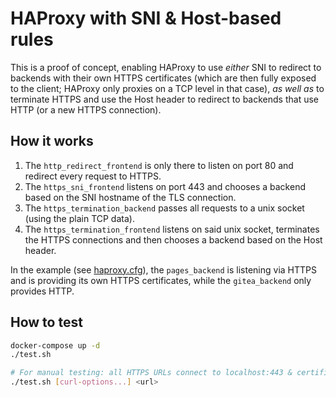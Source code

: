 # HAProxy with SNI & Host-based rules

This is a proof of concept, enabling HAProxy to use *either* SNI to redirect to backends with their own HTTPS certificates (which are then fully exposed to the client; HAProxy only proxies on a TCP level in that case), *as well as* to terminate HTTPS and use the Host header to redirect to backends that use HTTP (or a new HTTPS connection).

## How it works
1. The `http_redirect_frontend` is only there to listen on port 80 and redirect every request to HTTPS.
2. The `https_sni_frontend` listens on port 443 and chooses a backend based on the SNI hostname of the TLS connection.
3. The `https_termination_backend` passes all requests to a unix socket (using the plain TCP data).
4. The `https_termination_frontend` listens on said unix socket, terminates the HTTPS connections and then chooses a backend based on the Host header.

In the example (see [haproxy.cfg](haproxy.cfg)), the `pages_backend` is listening via HTTPS and is providing its own HTTPS certificates, while the `gitea_backend` only provides HTTP.

## How to test
```bash
docker-compose up -d
./test.sh

# For manual testing: all HTTPS URLs connect to localhost:443 & certificates are not verified.
./test.sh [curl-options...] <url>
```
